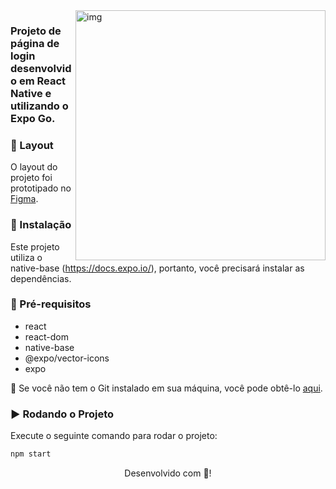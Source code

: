 

  <img align="right" src="https://github.com/GisellyPereira/login-missao2/assets/116305443/c82f2d55-d7cc-4be0-8028-4264d05506b8" alt='img'  width="400px" />


### Projeto de página de login desenvolvido em React Native e utilizando o Expo Go.

### :nail_care: Layout
O layout do projeto foi prototipado no [Figma](https://www.figma.com/file/LWfUk8CkSS6av5zsH1K4QD/Login-Screen---Missao-2?type=design&node-id=37-69&t=HA0HPqjGH1jukkPt-0).


### :bricks: Instalação
Este projeto utiliza o native-base (https://docs.expo.io/), portanto, você precisará instalar as dependências.

### :construction: Pré-requisitos
* react
* react-dom
* native-base
* @expo/vector-icons
* expo

🚨 Se você não tem o Git instalado em sua máquina, você pode obtê-lo [aqui](https://git-scm.com/downloads).


### :arrow_forward: Rodando o Projeto
Execute o seguinte comando para rodar o projeto:
```sh
npm start
```

<p align="center">Desenvolvido com 💜!</p>
